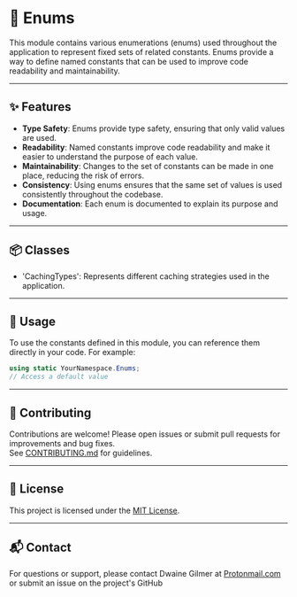 # 🧠 Enums
This module contains various enumerations (enums) used throughout the application to represent fixed sets of related constants. Enums provide a way to define named constants that can be used to improve code readability and maintainability.

---

## ✨ Features
- **Type Safety**: Enums provide type safety, ensuring that only valid values are used.
- **Readability**: Named constants improve code readability and make it easier to understand the purpose of each value.
- **Maintainability**: Changes to the set of constants can be made in one place, reducing the risk of errors.
- **Consistency**: Using enums ensures that the same set of values is used consistently throughout the codebase.
- **Documentation**: Each enum is documented to explain its purpose and usage.

---

## 📦 Classes
- 'CachingTypes': Represents different caching strategies used in the application.

---

## 📝 Usage
To use the constants defined in this module, you can reference them directly in your code. For example:
```csharp
using static YourNamespace.Enums;
// Access a default value
```

---

## 🤝 Contributing

Contributions are welcome! Please open issues or submit pull requests for improvements and bug fixes.  
See [CONTRIBUTING.md](../../CONTRIBUTING.md) for guidelines.

---

## 📄 License

This project is licensed under the [MIT License](../../LICENSE).

---

## 📬 Contact

For questions or support, please contact Dwaine Gilmer at [Protonmail.com](mailto:dwaine.gilmer@protonmail.com) or submit an issue on the project's GitHub


